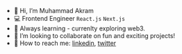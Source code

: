 - 🙌 Hi, I’m Muhammad Akram
- 💻 Frontend Engineer `React.js` `Next.js` 
- 🌱 Always learning - currenlty exploring web3.
- 👀 I’m looking to collaborate on fun and exciting projects!
- 💬 How to reach me: [linkedin](https://www.linkedin.com/in/akramnarejo), [twitter](https://www.twitter.com/akramnarejo) 

